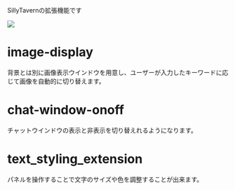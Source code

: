 SillyTavernの拡張機能です

![](https://files.catbox.moe/0uhqi3.png)
# image-display
背景とは別に画像表示ウインドウを用意し、ユーザーが入力したキーワードに応じて画像を自動的に切り替えます。<br>


# chat-window-onoff<br>
チャットウインドウの表示と非表示を切り替えれるようになります。

# text_styling_extension<br>
パネルを操作することで文字のサイズや色を調整することが出来ます。


